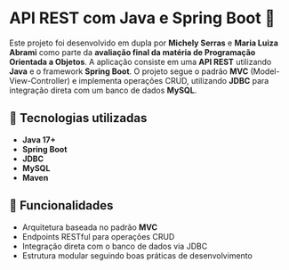 # API REST com Java e Spring Boot 🚀  

Este projeto foi desenvolvido em dupla por **Michely Serras** e **Maria Luiza Abrami** como parte da **avaliação final da matéria de Programação Orientada a Objetos**. A aplicação consiste em uma **API REST** utilizando **Java** e o framework **Spring Boot**. O projeto segue o padrão **MVC** (Model-View-Controller) e implementa operações CRUD, utilizando **JDBC** para integração direta com um banco de dados **MySQL**.  

## 🔹 Tecnologias utilizadas  
- **Java 17+**  
- **Spring Boot**  
- **JDBC**  
- **MySQL**  
- **Maven**  

## 📌 Funcionalidades  
- Arquitetura baseada no padrão **MVC**  
- Endpoints RESTful para operações CRUD  
- Integração direta com o banco de dados via JDBC  
- Estrutura modular seguindo boas práticas de desenvolvimento  
  
